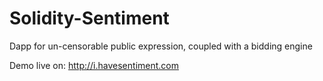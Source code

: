 # Solidity-Sentiment
Dapp for un-censorable public expression, coupled with a bidding engine

Demo live on: http://i.havesentiment.com

